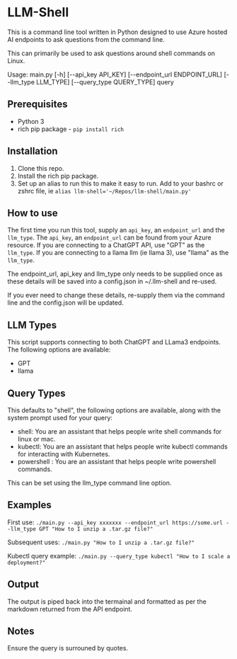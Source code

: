 # LLM-Shell

This is a command line tool written in Python designed to use Azure hosted AI endpoints to ask questions from the command line.

This can primarily be used to ask questions around shell commands on Linux.

Usage: main.py [-h] [--api_key API_KEY] [--endpoint_url ENDPOINT_URL] [--llm_type LLM_TYPE] [--query_type QUERY_TYPE] query

## Prerequisites

* Python 3
* rich pip package - `pip install rich`

## Installation

1. Clone this repo.
2. Install the rich pip package.
3. Set up an alias to run this to make it easy to run. Add to your bashrc or zshrc file, ie `alias llm-shell='~/Repos/llm-shell/main.py'`

## How to use

The first time you run this tool, supply an `api_key`, an `endpoint_url` and the `llm_type`. The `api_key`, an `endpoint_url` can be found from your Azure resource. If you are connecting to a ChatGPT API, use "GPT" as the `llm_type`. If you are connecting to a llama llm (ie llama 3), use "llama" as the `llm_type`.

The endpoint_url, api_key and llm_type only needs to be supplied once as these details will be saved into a config.json in ~/.llm-shell and re-used.

If you ever need to change these details, re-supply them via the command line and the config.json will be updated.

## LLM Types

This script supports connecting to both ChatGPT and LLama3 endpoints. The following options are available:

* GPT
* llama

## Query Types

This defaults to "shell", the following options are available, along with the system prompt used for your query:

* shell: You are an assistant that helps people write shell commands for linux or mac.
* kubectl: You are an assistant that helps people write kubectl commands for interacting with Kubernetes.
* powershell : You are an assistant that helps people write powershell commands.

This can be set using the llm_type command line option.

## Examples

First use: `./main.py --api_key xxxxxxx --endpoint_url https://some.url --llm_type GPT "How to I unzip a .tar.gz file?"`

Subsequent uses: `./main.py "How to I unzip a .tar.gz file?"`

Kubectl query example: `./main.py --query_type kubectl "How to I scale a deployment?"`

## Output

The output is piped back into the termainal and formatted as per the markdown returned from the API endpoint.

## Notes

Ensure the query is surrouned by quotes.

